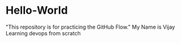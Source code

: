 # Hello-World
"This repository is for practicing the GitHub Flow."
My Name is Vijay Learning devops from scratch 
